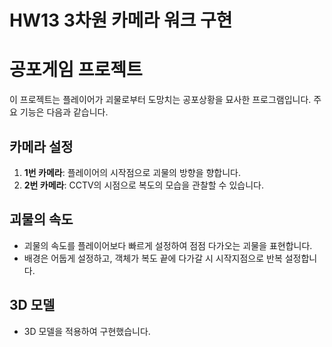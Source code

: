 # HW13 3차원 카메라 워크 구현

# 공포게임 프로젝트

이 프로젝트는 플레이어가 괴물로부터 도망치는 공포상황을 묘사한 프로그램입니다. 주요 기능은 다음과 같습니다.

## 카메라 설정

1. **1번 카메라**: 플레이어의 시작점으로 괴물의 방향을 향합니다.
2. **2번 카메라**: CCTV의 시점으로 복도의 모습을 관찰할 수 있습니다.

## 괴물의 속도

- 괴물의 속도를 플레이어보다 빠르게 설정하여 점점 다가오는 괴물을 표현합니다.
- 배경은 어둡게 설정하고, 객체가 복도 끝에 다가갈 시 시작지점으로 반복 설정합니다.

## 3D 모델

- 3D 모델을 적용하여 구현했습니다.
